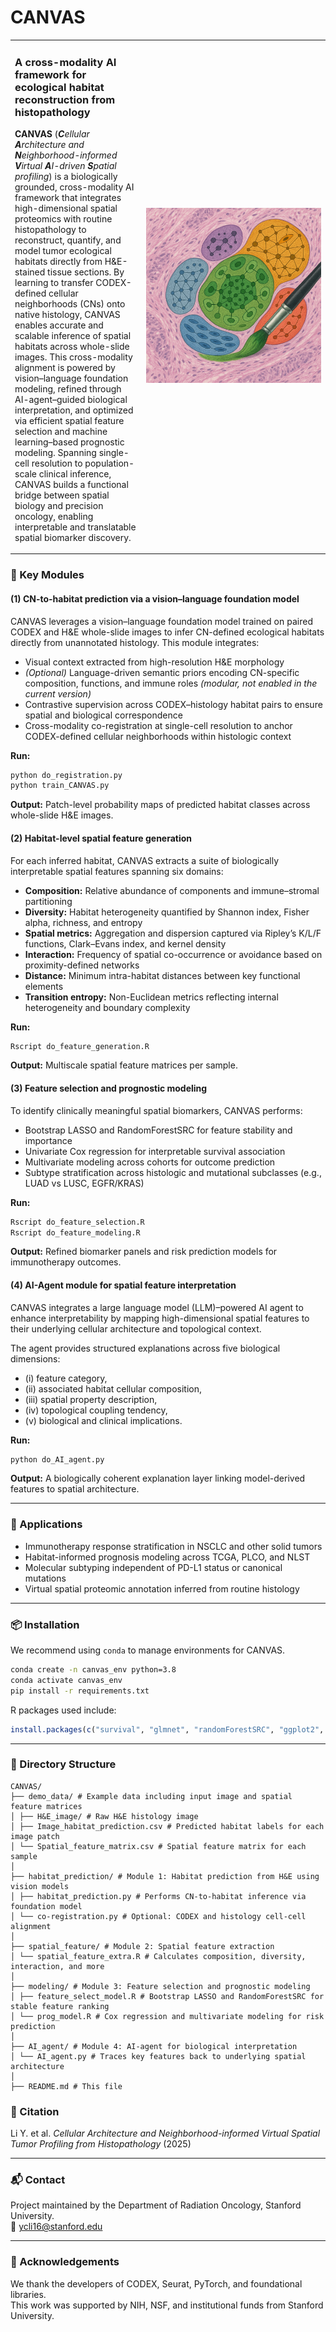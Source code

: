 # CANVAS

<table>
<tr>
<td width="60%" valign="top">

### A cross-modality AI framework for ecological habitat reconstruction from histopathology

**CANVAS** (***C**ellular **A**rchitecture and **N**eighborhood-informed **V**irtual **A**I-driven **S**patial profiling*) is a biologically grounded, cross-modality AI framework that integrates high-dimensional spatial proteomics with routine histopathology to reconstruct, quantify, and model tumor ecological habitats directly from H&E-stained tissue sections. By learning to transfer CODEX-defined cellular neighborhoods (CNs) onto native histology, CANVAS enables accurate and scalable inference of spatial habitats across whole-slide images. This cross-modality alignment is powered by vision–language foundation modeling, refined through AI-agent–guided biological interpretation, and optimized via efficient spatial feature selection and machine learning–based prognostic modeling. Spanning single-cell resolution to population-scale clinical inference, CANVAS builds a functional bridge between spatial biology and precision oncology, enabling interpretable and translatable spatial biomarker discovery.

</td>
<td width="60%" align="center" valign="middle">

<img src="https://github.com/Yuchen588/CANVAS/blob/main/CANVAS_image.png?raw=true" style="max-width:280px; height:auto;">

</td>
</tr>
</table>

### 🔧 Key Modules

#### (1) CN-to-habitat prediction via a vision–language foundation model

CANVAS leverages a vision–language foundation model trained on paired CODEX and H&E whole-slide images to infer CN-defined ecological habitats directly from unannotated histology. This module integrates:

- Visual context extracted from high-resolution H&E morphology
- *(Optional)* Language-driven semantic priors encoding CN-specific composition, functions, and immune roles *(modular, not enabled in the current version)*
- Contrastive supervision across CODEX–histology habitat pairs to ensure spatial and biological correspondence
- Cross-modality co-registration at single-cell resolution to anchor CODEX-defined cellular neighborhoods within histologic context

**Run:**

```bash
python do_registration.py
python train_CANVAS.py
```

**Output:** Patch-level probability maps of predicted habitat classes across whole-slide H&E images.

#### (2) Habitat-level spatial feature generation

For each inferred habitat, CANVAS extracts a suite of biologically interpretable spatial features spanning six domains:

- **Composition:** Relative abundance of components and immune–stromal partitioning
- **Diversity:** Habitat heterogeneity quantified by Shannon index, Fisher alpha, richness, and entropy
- **Spatial metrics:** Aggregation and dispersion captured via Ripley’s K/L/F functions, Clark–Evans index, and kernel density
- **Interaction:** Frequency of spatial co-occurrence or avoidance based on proximity-defined networks
- **Distance:** Minimum intra-habitat distances between key functional elements
- **Transition entropy:** Non-Euclidean metrics reflecting internal heterogeneity and boundary complexity

**Run:**

```bash
Rscript do_feature_generation.R
```

**Output:** Multiscale spatial feature matrices per sample.

#### (3) Feature selection and prognostic modeling

To identify clinically meaningful spatial biomarkers, CANVAS performs:

- Bootstrap LASSO and RandomForestSRC for feature stability and importance
- Univariate Cox regression for interpretable survival association
- Multivariate modeling across cohorts for outcome prediction
- Subtype stratification across histologic and mutational subclasses (e.g., LUAD vs LUSC, EGFR/KRAS)

**Run:**

```bash
Rscript do_feature_selection.R
Rscript do_feature_modeling.R
```

**Output:** Refined biomarker panels and risk prediction models for immunotherapy outcomes.

#### (4) AI-Agent module for spatial feature interpretation

CANVAS integrates a large language model (LLM)–powered AI agent to enhance interpretability by mapping high-dimensional spatial features to their underlying cellular architecture and topological context. 

The agent provides structured explanations across five biological dimensions:

- (i) feature category,
- (ii) associated habitat cellular composition,
- (iii) spatial property description,
- (iv) topological coupling tendency,
- (v) biological and clinical implications.

**Run:**

```bash
python do_AI_agent.py
```

**Output:** A biologically coherent explanation layer linking model-derived features to spatial architecture.

---

### 🚀 Applications

- Immunotherapy response stratification in NSCLC and other solid tumors
- Habitat-informed prognosis modeling across TCGA, PLCO, and NLST
- Molecular subtyping independent of PD-L1 status or canonical mutations
- Virtual spatial proteomic annotation inferred from routine histology

---

### 📦 Installation

We recommend using `conda` to manage environments for CANVAS.

```bash
conda create -n canvas_env python=3.8
conda activate canvas_env
pip install -r requirements.txt
```

R packages used include:

```r
install.packages(c("survival", "glmnet", "randomForestSRC", "ggplot2", "vegan", "entropy", "spatstat"))
```

---

### 📂 Directory Structure

```
CANVAS/
├── demo_data/ # Example data including input image and spatial feature matrices
│ ├── H&E_image/ # Raw H&E histology image
│ ├── Image_habitat_prediction.csv # Predicted habitat labels for each image patch
│ └── Spatial_feature_matrix.csv # Spatial feature matrix for each sample
│
├── habitat_prediction/ # Module 1: Habitat prediction from H&E using vision models
│ ├── habitat_prediction.py # Performs CN-to-habitat inference via foundation model
│ └── co-registration.py # Optional: CODEX and histology cell-cell alignment
│
├── spatial_feature/ # Module 2: Spatial feature extraction
│ └── spatial_feature_extra.R # Calculates composition, diversity, interaction, and more
│
├── modeling/ # Module 3: Feature selection and prognostic modeling
│ ├── feature_select_model.R # Bootstrap LASSO and RandomForestSRC for stable feature ranking
│ └── prog_model.R # Cox regression and multivariate modeling for risk prediction
│
├── AI_agent/ # Module 4: AI-agent for biological interpretation
│ └── AI_agent.py # Traces key features back to underlying spatial architecture
│
├── README.md # This file
```

### 📄 Citation

Li Y. et al. *Cellular Architecture and Neighborhood-informed Virtual Spatial Tumor Profiling from Histopathology* (2025)

---

### 📬 Contact

Project maintained by the Department of Radiation Oncology, Stanford University.\
📧 [ycli16@stanford.edu](mailto\:ycli16@stanford.edu)

---

### 🧠 Acknowledgements

We thank the developers of CODEX, Seurat, PyTorch, and foundational libraries.\
This work was supported by NIH, NSF, and institutional funds from Stanford University.

